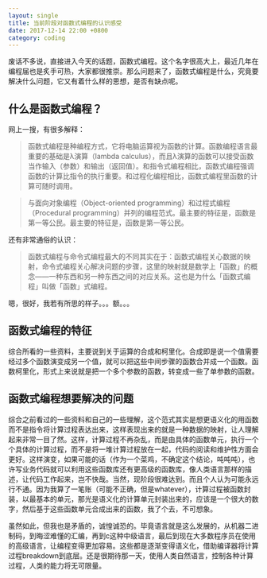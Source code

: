 ```yaml
---
layout: single
title: 当前阶段对函数式编程的认识感受
date: 2017-12-14 22:00 +0800
category: coding
---
```


废话不多说，直接进入今天的话题，函数式编程。这个名字很高大上，最近几年在编程届也是炙手可热，大家都很推崇。那么问题来了，函数式编程是什么，究竟要解决什么问题，它又有着什么样的思想，是否有缺点呢。

## 什么是函数式编程？

网上一搜，有很多解释：

> 函数式编程是种编程方式，它将电脑运算视为函数的计算。函数编程语言最重要的基础是λ演算（lambda calculus），而且λ演算的函数可以接受函数当作输入（参数）和输出（返回值）。和指令式编程相比，函数式编程强调函数的计算比指令的执行重要。和过程化编程相比，函数式编程里函数的计算可随时调用。

> 与面向对象编程（Object-oriented programming）和过程式编程（Procedural programming）并列的编程范式。最主要的特征是，函数是第一等公民。最主要的特征是，函数是第一等公民。

还有非常通俗的认识：

> 函数式编程与命令式编程最大的不同其实在于：函数式编程关心数据的映射，命令式编程关心解决问题的步骤，这里的映射就是数学上「函数」的概念——一种东西和另一种东西之间的对应关系。这也是为什么「函数式编程」叫做「函数」式编程。

嗯，很好，我若有所思的样子。。。额。。。

## 函数式编程的特征

综合所看的一些资料，主要说到关于运算的合成和柯里化。合成即是说一个值需要经过多个函数演变成另一个值，就可以把这些中间步骤的函数合并成一个函数。函数柯里化，形式上来说就是把一个多个参数的函数，转变成一些了单参数的函数。

## 函数式编程想要解决的问题

综合之前看过的一些资料和自己的一些理解，这个范式其实是想更语义化的用函数而不是指令将计算过程表达出来，这样表现出来的就是一种数据的映射，让人理解起来非常一目了然。这样，计算过程不再杂乱，而是由具体的函数单元，执行一个个具体的计算过程，而不是将一堆计算过程放在一起，代码的阅读和维护性方面会更好。这样演变，如果可能的话（作为一个菜鸡，不确定这个结论，吨吨吨），也许写业务代码就可以利用这些函数库还有更高级的函数库，像人类语言那样的描述，让代码工作起来，岂不快哉。当然，现阶段很难达到。而且个人认为可能永远行不通。因为我算了一笔账（可能不正确，但是whatever），计算过程被函数封装，以最基本的单元，那光是语义化的计算单元封装出来的，应该是一个很大的数字，然后基于这些函数单元合成出来的函数，我了个去，不可想象。

虽然如此，但我也是矛盾的，诚惶诚恐的。毕竟语言就是这么发展的，从机器二进制码，到晦涩难懂的汇编，再到c这种中级语言，最后到现在大多数程序员在使用的高级语言，让编程变得更加容易。这些都是逐渐变得语义化，借助编译器将计算过程breakdown到底层。还是很期待那一天，使用人类自然语言，控制各种计算过程，人类的能力将无可限量。



